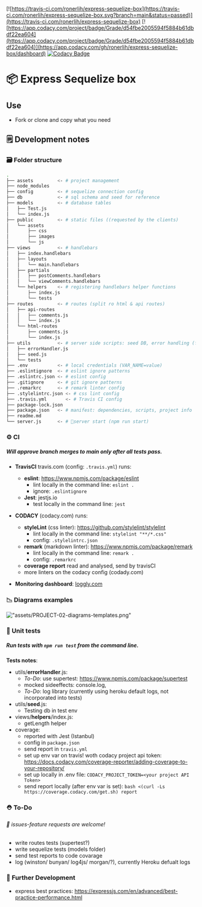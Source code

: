 [![https://travis-ci.com/ronerlih/express-sequelize-box](https://travis-ci.com/ronerlih/express-sequelize-box.svg?branch=main&status=passed)](https://travis-ci.com/ronerlih/express-sequelize-box) [![https://app.codacy.com/project/badge/Grade/d54fbe2005594f5884b61dbdf22ea604](https://app.codacy.com/project/badge/Grade/d54fbe2005594f5884b61dbdf22ea604)](https://app.codacy.com/gh/ronerlih/express-sequelize-box/dashboard) [![Codacy Badge](https://app.codacy.com/project/badge/Coverage/d54fbe2005594f5884b61dbdf22ea604)](https://www.codacy.com/gh/ronerlih/express-sequelize-box/dashboard?utm_source=github.com&utm_medium=referral&utm_content=ronerlih/express-sequelize-box&utm_campaign=Badge_Coverage)

# 📦 Express Sequelize box

## Use

-   Fork or clone and copy what you need

## 🗒️  Development notes

### 🗃️ Folder structure
```sh
.
├── assets         <- # project management
├── node_modules
├── config         <- # sequelize connection config
├── db             <- # sql schema and seed for reference
├── models         <- # database tables
│   ├── Test.js
│   └── index.js
├── public         <- # static files ((requested by the clients) 
│   └── assets
│       ├── css
│       ├── images
│       └── js
├── views          <- # handlebars
│   ├── index.handlebars
│   ├── layouts
│   │   └── main.handlebars
│   ├── partials
│   │   ├── postComments.handlebars 
│   │   └── viewComments.handlebars
│   └── helpers    <- # registering handlebars helper functions
│       ├── index.js
│       └── tests
├── routes         <- # routes (split ro html & api routes)
│   ├── api-routes
│   │   ├── comments.js
│   │   └── index.js
│   └── html-routes
│       ├── comments.js
│       └── index.js
├── utils          <- # server side scripts: seed DB, error handling (for now)
│   ├── errorHandler.js
│   ├── seed.js
│   └── tests
├── .env           <- # local credentials (VAR_NAME=value)
├── .eslintignore  <- # eslint ignore patterns 
├── .eslintrc.json <- # eslint config
├── .gitignore     <- # git ignore patterns
├── .remarkrc      <- # remark linter config
├── .stylelintrc.json <- # css lint config
├── .travis.yml       <- # Travis CI config
├── package-lock.json
├── package.json   <- # manifest: dependencies, scripts, project info
├── readme.md      
└── server.js      <- # 🚀server start (npm run start)
```

### ⚙️ CI
##### Will approve branch merges to *main* only after all tests pass. 

-   **TravisCI** travis.com (config: `.travis.yml`) runs:
    -   **eslint**: https://www.npmjs.com/package/eslint
        -   lint locally in the command line: `eslint .`
        -   ignore: `.eslintignore`
    -   **Jest**: jestjs.io
        -   test locally in the command line: `jest`
       
-   **CODACY** (codacy.com) runs:
      -   **styleLint** (css linter): https://github.com/stylelint/stylelint
          -   lint locally in the command line: `stylelint "**/*.css"` 
          -   config: `.stylelintrc.json`
      -   **remark** (markdown linter): https://www.npmjs.com/package/remark
          -   lint locally in the command line: `remark .` 
          -   config: `.remarkrc`
      -   **coverage report** read and analysed, send by travisCI
      -   more linters on the codacy config (codady.com)
-   **Monitoring dashboard**: [loggly.com](https://ronerlih.loggly.com/search?terms=tag:heroku&from=-20m&until=now&source_group=&newtab=1#terms=&from=2020-11-07T12:03:00.296Z&until=2020-11-07T13:03:00.296Z&source_group=)

### 📉 Diagrams examples 

!["assets/PROJECT-02-diagrams-templates.png"](assets/PROJECT-02-diagrams-templates.png)

### 🧪 Unit tests
##### Run tests with `npm run test` from the command line.
**Tests notes**:
-   utils/**errorHandler**.js:
    -   *To-Do*: use supertest: https://www.npmjs.com/package/supertest
    -   mocked sideeffects: console.log, 
    -   *To-Do*: log library (currently using heroku default logs, not incorporated into tests)
-   utils/**seed**.js:
    -   Testing db in test env
-   views/**helpers**/index.js: 
    -   getLength helper
 - coverage:
      -   reported with Jest (Istanbul)
      -   config in `package.json`
      -   send report in `travis.yml`
      -   set up env var on travis! woth codacy project api token: https://docs.codacy.com/coverage-reporter/adding-coverage-to-your-repository/
      -   set up locally in .env file: `CODACY_PROJECT_TOKEN=<your project API Token>`
      -   send report locally (after env var is set): `bash <(curl -Ls https://coverage.codacy.com/get.sh) report`


### ⛑️ To-Do 
###### 🌟 issues-feature requests are welcome!

-   write routes tests (supertest?)
-   write sequelize tests (models folder)
-   send test reports to code covarage
-   log (winston/ bunyan/ log4js/ morgan/?), currently Heroku defualt logs


### 🔮 Further Development

-   express best practices: https://expressjs.com/en/advanced/best-practice-performance.html
